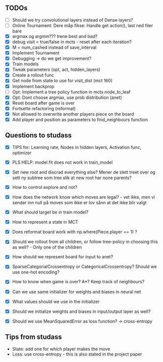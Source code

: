 ## TODOs
- [ ] Should we try convolutional layers instead of Dense layers?
- [ ] Online Tournament: Dere måp fikse: Handle get action(), last ned filer bare
- [x] argmax og argmin??? trene best and bad?
- [x] debug visit = true/false in mcts - reset after each iteration?
- [x] M = num_cashed instead of save_interval
- [x] Implement Tournament
- [x] Debugging -> do we get improvement?
- [x] Train models
- [x] Tweak parameters (opt, act, hidden_layers)
- [x] Create a rollout func
- [x] Get node from state to use for visit_dist (mct 160)
- [x] Implement backprop
- [ ] Opt: Implement a tree policy function in mcts node_to_leaf
- [x] Opt: Dont choose argmax, use prob distribution (anet)
- [x] Reset board after game is over
- [x] Fortsette refactoring (reformat)
- [x] Not allowed to overwrite another players piece on the board
- [x] Add player and position as parameters to find_neighbours function

## Questions to studass
- [x] TIPS for: Learning rate, Nodes in hidden layers, Activation func, optimizer
- [x] PLS HELP: model.fit does not work in train_model
- [x] Set new root and discrad everything else? Mener de slett treet over og sett ny subtree som tree slik at new root har none parents?
- [x] How to control explore and not?
- [x] How does the network know which moves are legal? - vet ikke, men vi sender inn null på moves som ikke er lov sånn at det ikke blir valgt
- [x] What should target be in train model?
- [x] How to represent a state in MCT
- [x] Does reformat board work with np.where(Piece.player == 1) ?
- [x] Should we rollout from all children, or follow tree-policy in choosing this as well? - Only one of the children
- [x] How should we represent board for input to anet?

- [x] SparseCategorialCrossentropy or CategoricalCrossentropy? Should we use one-hot encoding?
- [x] How to know when game is over? A*? Keep track of neighbours?

- [x] Can we use same initializer for weights and biases in neural net
- [x] What values should we use in the initializer
- [x] Should we initialize weights and biases in input/output layer as well?
- [x] Should we use MeanSquaredError as loss function? -> cross-entropy

## Tips from studass
- State: add one for which player makes the move
- Loss: use cross-entropy - this is also stated in the project paper